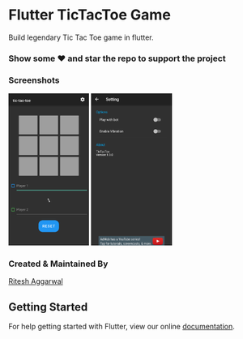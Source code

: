 # Flutter TicTacToe Game

Build legendary Tic Tac Toe game in flutter.

### Show some :heart: and star the repo to support the project

### Screenshots

<img src="ScreenShot1.png" height="300em" />
<img src="ScreenShot2.png" height="300em" />

### Created & Maintained By

[Ritesh Aggarwal](https://github.com/imkiller32) 

## Getting Started

For help getting started with Flutter, view our online
[documentation](https://flutter.io/).
